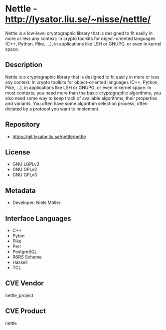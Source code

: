 # Nettle - http://lysator.liu.se/~nisse/nettle/
Nettle is a low-level cryptographic library that is designed to fit easily in more or less any context: In crypto toolkits for object-oriented languages (C++, Python, Pike, ...), in applications like LSH or GNUPG, or even in kernel space.

## Description
 Nettle is a cryptographic library that is designed to fit easily in more
  or less any context: In crypto toolkits for object-oriented languages
  (C++, Python, Pike, ...), in applications like LSH or GNUPG, or even in
  kernel space. In most contexts, you need more than the basic
  cryptographic algorithms, you also need some way to keep track of available
  algorithms, their properties and variants. You often have some algorithm
  selection process, often dictated by a protocol you want to implement.

## Repository
- https://git.lysator.liu.se/nettle/nettle

## License
- GNU LGPLv3
- GNU GPLv2
- GNU GPLv3

## Metadata
- Developer: Niels Möller

## Interface Languages
- C++
- Pyton
- Pike
- Perl
- PostgreSQL
- R6RS Scheme
- Haskell
- TCL

## CVE Vendor
nettle_project

## CVE Product
nettle
